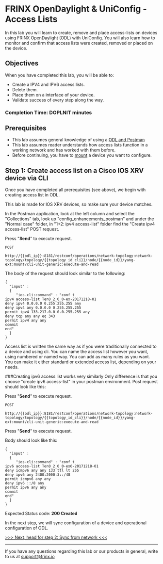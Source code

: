 # FRINX OpenDaylight & UniConfig - Access Lists

In this lab you will learn to create, remove and place access-lists on devices using FRINX OpenDaylight (ODL) with UniConfig. You will also learn how to monitor and confirm that access lists were created, removed or placed on the device.

## Objectives

When you have completed this lab, you will be able to:

* Create a IPV4 and IPV6 access lists.
* Delete them.
* Place them on a interface of your device.
* Validate success of every step along the way.

### Completion Time: DOPLNIT minutes

## Prerequisites

* This lab assumes general knowledge of using a <a href="http://www.https://frinxio.github.io/Learning-Labs/labs/01-labs-01-odl-uniconfig-first-steps/">ODL and Postman</a>
* This lab assumes reader understands how access lists function in a working network and has worked with them before.
* Before continuing, you have to <a href="https://frinxio.github.io/Learning-Labs/labs/01-labs-01-odl-uniconfig-first-steps/1.html">mount</a> a device you want to configure.



## Step 1: Create access list on a Cisco IOS XRV device via CLI

Once you have completed all prerequisites (see above), we begin with creating access list in ODL.

This lab is made for IOS XRV devices, so make sure your device matches.

In the Postman application, look at the left column and select the "Collections" tab, look up "config_enhancements_postman" and under the "Normal case" folder, in "1+2: ipv4 access-list" folder find the "Create ipv4 access-list" POST request.

Press "**Send**" to execute request.



```
POST

http://{{odl_ip}}:8181/restconf/operations/network-topology:network-topology/topology/{{topology_id_cli}}/node/{{node_id}}/yang-ext:mount/cli-unit-generic:execute-and-read
```


The body of the request should look similar to the following:

```
{
  "input" :
  {
     "ios-cli:command" : "conf t
ipv4 access-list Ten0_2_0_0-ex-20171218-01
deny ipv4 0.0.0.0 0.255.255.255 any
deny ipv4 any 0.0.0.0 0.255.255.255
permit ipv4 133.217.0.0 0.0.255.255 any
deny tcp any any eq 343
permit ipv4 any any
commit
end"
  }
}
```
Access list is written the same way as if you were traditionally connected to a device and using cli. You can name the access list however you want, using numbered or named way. You can add as many rules as you want. You can make it either standard or extended access list, depending on your needs.

###Creating ipv6 access list works very similarly
Only difference is that you choose "create ipv6 access-list" in your postman environment. Post request should look like this:

Press "**Send**" to execute request.

```
POST

http://{{odl_ip}}:8181/restconf/operations/network-topology:network-topology/topology/{{topology_id_cli}}/node/{{node_id}}/yang-ext:mount/cli-unit-generic:execute-and-read
```
Press "**Send**" to execute request.

Body should look like this:
```
{
  "input" :
  {
     "ios-cli:command" : "conf t
ipv6 access-list Ten0_2_0_0-ex6-20171218-01
deny icmpv6 any any 133 ttl lt 255
deny ipv6 any 2400:2000:3::/48
permit icmpv6 any any
deny ipv6 ::/8 any
permit ipv6 any any
commit
end"
  }
}
```




Expected Status code: **200 Created**

In the next step, we will sync configuration of a device and operational configuration of ODL.

[>>> Next, head for step 2: Sync from network <<<](2.md)

---
If you have any questions regarding this lab or our products in general, write to us at [support@frinx.io](mailto:support@frinx.io)